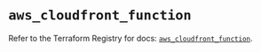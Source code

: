 # `aws_cloudfront_function`

Refer to the Terraform Registry for docs: [`aws_cloudfront_function`](https://registry.terraform.io/providers/hashicorp/aws/5.50.0/docs/resources/cloudfront_function).

